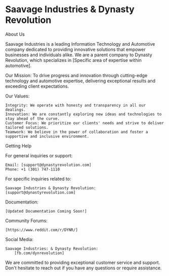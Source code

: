 # Saavage Industries & Dynasty Revolution

About Us

Saavage Industries is a leading Information Technology and Automotive company dedicated to providing innovative solutions that empower businesses and individuals alike. We are a parent company to Dynasty Revolution, which specializes in [Specific area of expertise within automotive].

Our Mission: To drive progress and innovation through cutting-edge technology and automotive expertise, delivering exceptional results and exceeding client expectations.

Our Values:

    Integrity: We operate with honesty and transparency in all our dealings.
    Innovation: We are constantly exploring new ideas and technologies to stay ahead of the curve.
    Customer Focus: We prioritize our clients' needs and strive to deliver tailored solutions.
    Teamwork: We believe in the power of collaboration and foster a supportive and inclusive environment.

Getting Help

For general inquiries or support:

    Email: [support@dynastyrevolution.com]
    Phone: +1 (301) 747-1110

For specific inquiries related to:

    Saavage Industries & Dynasty Revolution: [support@dynastyrevolution.com]

Documentation:

    [Updated Documentation Coming Soon!]

Community Forums:

    [https://www.reddit.com/r/DYNR/]

Social Media:

    Saavage Industries: & Dynasty Revolution:
        [fb.com/dynrevolution]


We are committed to providing exceptional customer service and support. Don't hesitate to reach out if you have any questions or require assistance.
